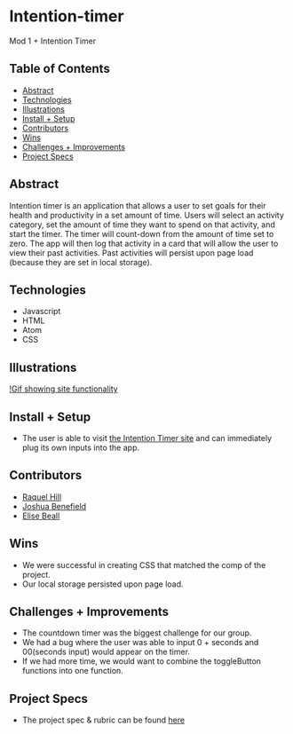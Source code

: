 # Intention-timer
Mod 1 + Intention Timer 

## Table of Contents
  - [Abstract](#abstract)
  - [Technologies](#technologies)
  - [Illustrations](#illustrations)
  - [Install + Setup](#set-up)
  - [Contributors](#contributors)
  - [Wins](#wins)
  - [Challenges + Improvements](#challenges-+-Improvements)
  - [Project Specs](#project-specs)

## Abstract
  Intention timer is an application that allows a user to set goals for their health and productivity in a set amount of time. Users will select an activity           category, set the amount of time they want to spend on that activity, and start the timer. The timer will count-down from the amount of time set to zero.  The app   will then log that activity in a card that will allow the user to view their past activities. Past activities will persist upon page load (because they are set in   local storage).  

## Technologies
  - Javascript
  - HTML
  - Atom
  - CSS 

## Illustrations

[!Gif showing site functionality](https://media.giphy.com/media/6CXi2xBTd6fDwh7rbM/giphy.gif)


## Install + Setup
  - The user is able to visit [the Intention Timer site](https://jabene.github.io/intention-timer/) and can immediately plug its own inputs into the app.  

## Contributors
  - [Raquel Hill](https://github.com/Raquelhill)
  - [Joshua Benefield](https://github.com/Jabene)
  - [Elise Beall](https://github.com/elisebeall)

## Wins
  - We were successful in creating CSS that matched the comp of the project.  
  - Our local storage persisted upon page load.  

## Challenges + Improvements
  - The countdown timer was the biggest challenge for our group.  
  - We had a bug where the user was able to input 0 + seconds and 00(seconds input) would appear on the timer.  
  - If we had more time, we would want to combine the toggleButton functions into one function.  

## Project Specs
  - The project spec & rubric can be found [here](https://frontend.turing.edu/projects/module-1/intention-timer-group.html)
